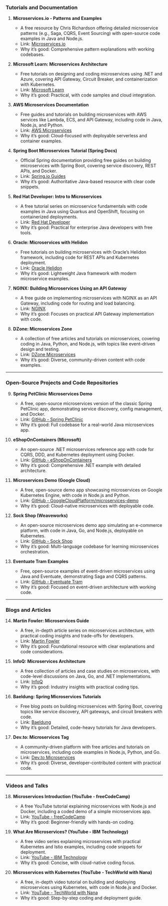 

### Tutorials and Documentation
1. **Microservices.io - Patterns and Examples**  
   - A free resource by Chris Richardson offering detailed microservice patterns (e.g., Saga, CQRS, Event Sourcing) with open-source code examples in Java and Node.js.  
   - Link: [Microservices.io](https://microservices.io/patterns/)  
   - Why it’s good: Comprehensive pattern explanations with working codebases.

2. **Microsoft Learn: Microservices Architecture**  
   - Free tutorials on designing and coding microservices using .NET and Azure, covering API Gateway, Circuit Breaker, and containerization with Kubernetes.  
   - Link: [Microsoft Learn](https://learn.microsoft.com/en-us/azure/architecture/microservices/)  
   - Why it’s good: Practical, with code samples and cloud integration.

3. **AWS Microservices Documentation**  
   - Free guides and tutorials on building microservices with AWS services like Lambda, ECS, and API Gateway, including code in Java, Node.js, and Python.  
   - Link: [AWS Microservices](https://aws.amazon.com/microservices/)  
   - Why it’s good: Cloud-focused with deployable serverless and container examples.

4. **Spring Boot Microservices Tutorial (Spring Docs)**  
   - Official Spring documentation providing free guides on building microservices with Spring Boot, covering service discovery, REST APIs, and Docker.  
   - Link: [Spring.io Guides](https://spring.io/guides/gs/spring-boot/)  
   - Why it’s good: Authoritative Java-based resource with clear code snippets.

5. **Red Hat Developer: Intro to Microservices**  
   - A free tutorial series on microservice fundamentals with code examples in Java using Quarkus and OpenShift, focusing on containerized deployments.  
   - Link: [Red Hat Developer](https://developers.redhat.com/articles/microservices-architecture-introduction)  
   - Why it’s good: Practical for enterprise Java developers with free tools.

6. **Oracle: Microservices with Helidon**  
   - Free tutorials on building microservices with Oracle’s Helidon framework, including code for REST APIs and Kubernetes deployment.  
   - Link: [Oracle Helidon](https://helidon.io/docs/v3/#/about/01_overview)  
   - Why it’s good: Lightweight Java framework with modern microservice examples.

7. **NGINX: Building Microservices Using an API Gateway**  
   - A free guide on implementing microservices with NGINX as an API Gateway, including code for routing and load balancing.  
   - Link: [NGINX](https://www.nginx.com/blog/building-microservices-using-an-api-gateway/)  
   - Why it’s good: Focuses on practical API Gateway implementation with code.

8. **DZone: Microservices Zone**  
   - A collection of free articles and tutorials on microservices, covering coding in Java, Python, and Node.js, with topics like event-driven design and testing.  
   - Link: [DZone Microservices](https://dzone.com/microservices)  
   - Why it’s good: Diverse, community-driven content with code examples.

---

### Open-Source Projects and Code Repositories
9. **Spring PetClinic Microservices Demo**  
   - A free, open-source microservices version of the classic Spring PetClinic app, demonstrating service discovery, config management, and Docker.  
   - Link: [GitHub - Spring PetClinic](https://github.com/spring-petclinic/spring-petclinic-microservices)  
   - Why it’s good: Full codebase for a real-world Java microservices app.

10. **eShopOnContainers (Microsoft)**  
    - An open-source .NET microservices reference app with code for CQRS, DDD, and Kubernetes deployment using Docker.  
    - Link: [GitHub - eShopOnContainers](https://github.com/dotnet-architecture/eShopOnContainers)  
    - Why it’s good: Comprehensive .NET example with detailed architecture.

11. **Microservices Demo (Google Cloud)**  
    - A free, open-source demo app showcasing microservices on Google Kubernetes Engine, with code in Node.js and Python.  
    - Link: [GitHub - GoogleCloudPlatform/microservices-demo](https://github.com/GoogleCloudPlatform/microservices-demo)  
    - Why it’s good: Cloud-native microservices with deployable code.

12. **Sock Shop (Weaveworks)**  
    - An open-source microservices demo app simulating an e-commerce platform, with code in Java, Go, and Node.js, deployable on Kubernetes.  
    - Link: [GitHub - Sock Shop](https://github.com/microservices-demo/microservices-demo)  
    - Why it’s good: Multi-language codebase for learning microservices orchestration.

13. **Eventuate Tram Examples**  
    - Free, open-source examples of event-driven microservices using Java and Eventuate, demonstrating Saga and CQRS patterns.  
    - Link: [GitHub - Eventuate Tram](https://github.com/eventuate-tram/eventuate-tram-examples-customers-and-orders)  
    - Why it’s good: Focused on event-driven architecture with working code.

---

### Blogs and Articles
14. **Martin Fowler: Microservices Guide**  
    - A free, in-depth article series on microservices architecture, with practical coding insights and trade-offs for developers.  
    - Link: [Martin Fowler](https://martinfowler.com/articles/microservices.html)  
    - Why it’s good: Foundational resource with clear explanations and code considerations.

15. **InfoQ: Microservices Architecture**  
    - A free collection of articles and case studies on microservices, with code-level discussions on Java, Go, and .NET implementations.  
    - Link: [InfoQ](https://www.infoq.com/microservices/)  
    - Why it’s good: Industry insights with practical coding tips.

16. **Baeldung: Spring Microservices Tutorials**  
    - Free blog posts on building microservices with Spring Boot, covering topics like service discovery, API gateways, and circuit breakers with code.  
    - Link: [Baeldung](https://www.baeldung.com/spring-boot-microservices)  
    - Why it’s good: Detailed, code-heavy tutorials for Java developers.

17. **Dev.to: Microservices Tag**  
    - A community-driven platform with free articles and tutorials on microservices, including code examples in Node.js, Python, and Go.  
    - Link: [Dev.to Microservices](https://dev.to/t/microservices)  
    - Why it’s good: Diverse, developer-contributed content with practical code.

---

### Videos and Talks
18. **Microservices Introduction (YouTube - freeCodeCamp)**  
    - A free YouTube tutorial explaining microservices with Node.js and Docker, including a coded demo of a simple microservices app.  
    - Link: [YouTube - freeCodeCamp](https://www.youtube.com/watch?v=CnB3e0EJ6iw)  
    - Why it’s good: Beginner-friendly with hands-on coding.

19. **What Are Microservices? (YouTube - IBM Technology)**  
    - A free video series explaining microservices with practical Kubernetes and Istio examples, including code snippets for deployment.  
    - Link: [YouTube - IBM Technology](https://www.youtube.com/watch?v=GBVtjSD6Jng)  
    - Why it’s good: Concise, with cloud-native coding focus.

20. **Microservices with Kubernetes (YouTube - TechWorld with Nana)**  
    - A free, in-depth video tutorial on building and deploying microservices using Kubernetes, with code in Node.js and Docker.  
    - Link: [YouTube - TechWorld with Nana](https://www.youtube.com/watch?v=hmkF77F9TLw)  
    - Why it’s good: Step-by-step coding and deployment guide.
